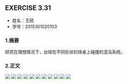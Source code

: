 ## EXERCISE 3.31
* 姓名：王硕
* 学号：2015301020103
### 1.摘要
研究在理想情况下，台球在不同形状的球桌上碰撞的混沌系统。
### 2.正文
<img src="http://latex.codecogs.com/gif.latex?\overrightarrow{v_{i,\perp }}=(\overrightarrow{v_{i}}\cdot \widehat{n})\widehat{n}">   
<img src="http://latex.codecogs.com/gif.latex?\overrightarrow{v_{i,\parallel }}=\overrightarrow{v_{i}}-\overrightarrow{v_{i,\perp }}">   
<img src="http://latex.codecogs.com/gif.latex?\overrightarrow{v_{f,\perp }}=-\overrightarrow{v_{i,\perp }}">     
<img src="http://latex.codecogs.com/gif.latex?\overrightarrow{v_{f,\parallel }}=\overrightarrow{v_{i,\parallel }}">   
<img src="http://latex.codecogs.com/gif.latex?\widehat{n}=a\widehat{i}+b\widehat{j}">
<img src="http://latex.codecogs.com/gif.latex?\overrightarrow{v_{i }}=v_{i,x }\widehat{i}+\overrightarrow{v_{i,y}}\widehat{j}">   
<img src="http://latex.codecogs.com/gif.latex?\overrightarrow{v_{f }}=v_{f,x}\widehat{i}+\overrightarrow{v_{f,y}}\widehat{j}">
<img src="http://latex.codecogs.com/gif.latex?v_{f,x}=(1-2a^{2})v_{i,x}-2abv_{i,y}">
<img src="http://latex.codecogs.com/gif.latex?v_{f,y}=(1-2b^{2})v_{i,y}-2abv_{i,x}">
<img src="http://latex.codecogs.com/gif.latex?\frac{\mathrm{d}x}{\mathrm{d}t}=v_{x}">
<img src="http://latex.codecogs.com/gif.latex?\frac{\mathrm{d}y}{\mathrm{d}t}=v_{y}">
